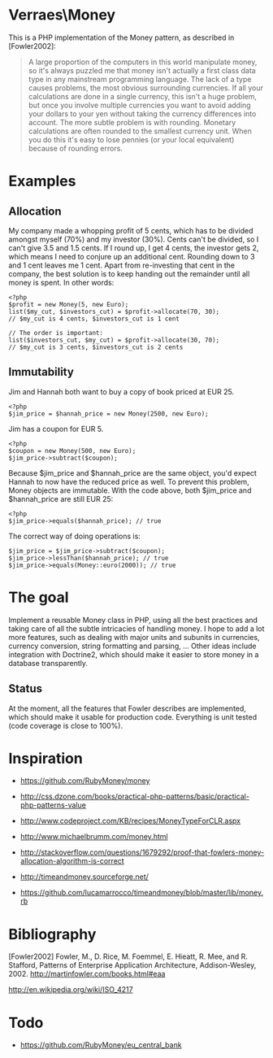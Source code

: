 Verraes\Money
=============

This is a PHP implementation of the Money pattern, as described in [Fowler2002]:

> A large proportion of the computers in this world manipulate money, so it's always puzzled me 
> that money isn't actually a first class data type in any mainstream programming language. The 
> lack of a type causes problems, the most obvious surrounding currencies. If all your calculations 
> are done in a single currency, this isn't a huge problem, but once you involve multiple currencies 
> you want to avoid adding your dollars to your yen without taking the currency differences into 
> account. The more subtle problem is with rounding. Monetary calculations are often rounded to the 
> smallest currency unit. When you do this it's easy to lose pennies (or your local equivalent) 
> because of rounding errors.

Examples
========

Allocation
----------

My company made a whopping profit of 5 cents, which has to be divided amongst myself (70%) and my
investor (30%). Cents can't be divided, so I can't give 3.5 and 1.5 cents. If I round up, 
I get 4 cents, the investor gets 2, which means I need to conjure up an additional cent. Rounding 
down to 3 and 1 cent leaves me 1 cent. Apart from re-investing that cent in the company, the best solution 
is to keep handing out the remainder until all money is spent. In other words:

	<?php
	$profit = new Money(5, new Euro);
	list($my_cut, $investors_cut) = $profit->allocate(70, 30);
	// $my_cut is 4 cents, $investors_cut is 1 cent

	// The order is important:
	list($investors_cut, $my_cut) = $profit->allocate(30, 70);
	// $my_cut is 3 cents, $investors_cut is 2 cents

Immutability
------------

Jim and Hannah both want to buy a copy of book priced at EUR 25. 

	<?php
	$jim_price = $hannah_price = new Money(2500, new Euro);

Jim has a coupon for EUR 5.
	
	<?php
	$coupon = new Money(500, new Euro);
	$jim_price->subtract($coupon);

Because $jim_price and $hannah_price are the same object, you'd expect Hannah to now have the reduced
price as well. To prevent this problem, Money objects are immutable. With the code above, both 
$jim_price and $hannah_price are still EUR 25:

	<?php 
	$jim_price->equals($hannah_price); // true

The correct way of doing operations is:
	
	$jim_price = $jim_price->subtract($coupon);
	$jim_price->lessThan($hannah_price); // true
	$jim_price->equals(Money::euro(2000)); // true
	

The goal
========

Implement a reusable Money class in PHP, using all the best practices and taking care of all the
subtle intricacies of handling money. I hope to add a lot more features, such as dealing with major
units and subunits in currencies, currency conversion, string formatting and parsing, ...
Other ideas include integration with Doctrine2, which should make it easier to store money
in a database transparently. 

Status
------

At the moment, all the features that Fowler describes are implemented, which should make 
it usable for production code. Everything is unit tested (code coverage is close to 100%). 

Inspiration
===========

* https://github.com/RubyMoney/money
* http://css.dzone.com/books/practical-php-patterns/basic/practical-php-patterns-value

* http://www.codeproject.com/KB/recipes/MoneyTypeForCLR.aspx
* http://www.michaelbrumm.com/money.html
* http://stackoverflow.com/questions/1679292/proof-that-fowlers-money-allocation-algorithm-is-correct
* http://timeandmoney.sourceforge.net/
* https://github.com/lucamarrocco/timeandmoney/blob/master/lib/money.rb

Bibliography
============

[Fowler2002]
Fowler, M., D. Rice, M. Foemmel, E. Hieatt, R. Mee, and R. Stafford, Patterns of Enterprise Application Architecture, Addison-Wesley, 2002.
http://martinfowler.com/books.html#eaa

http://en.wikipedia.org/wiki/ISO_4217

Todo
====

* https://github.com/RubyMoney/eu_central_bank